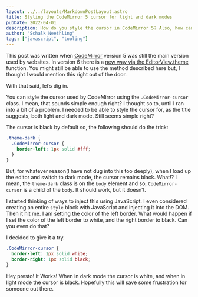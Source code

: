 ```yaml
---
layout: ../../layouts/MarkdownPostLayout.astro
title: Styling the CodeMirror 5 cursor for light and dark modes
pubDate: 2022-04-01
description: How do you style the cursor in CodeMirror 5? Also, how can you do this for light and dark themes? Let's take a look.
author: "Schalk Neethling"
tags: ["javascript", "tooling"]
---
```


This post was written when [CodeMirror](https://codemirror.net/) version 5 was still the main version used by websites. In version 6 there is a [new way via the EditorView.theme](https://codemirror.net/6/examples/styling/#themes) function. You might still be able to use the method described here but, I thought I would mention this right out of the door.

With that said, let’s dig in.

You can style the cursor used by CodeMirror using the `.CodeMirror-cursor` class. I mean, that sounds simple enough right? I thought so to, until I ran into a bit of a problem. I needed to be able to style the cursor for, as the title suggests, both light and dark mode. Still seems simple right?

The cursor is black by default so, the following should do the trick:

```css
.theme-dark {
  .CodeMirror-cursor {
    border-left: 1px solid #fff;
  }
}
```

But, for whatever reason(I have not dug into this too deeply), when I load up the editor and switch to dark mode, the cursor remains black. What!? I mean, the `theme-dark` class is on the `body` element and so, `CodeMirror-cursor` is a child of the `body`. It should work, but it doesn’t.

I started thinking of ways to inject this using JavaScript. I even considered creating an entire `style` block with JavaScript and injecting it into the DOM. Then it hit me. I am setting the color of the left border. What would happen if I set the color of the left border to white, and the right border to black. Can you even do that?

I decided to give it a try.

```css
.CodeMirror-cursor {
  border-left: 1px solid white;
  border-right: 1px solid black;
}
```

Hey presto! It Works! When in dark mode the cursor is white, and when in light mode the cursor is black. Hopefully this will save some frustration for someone out there.
